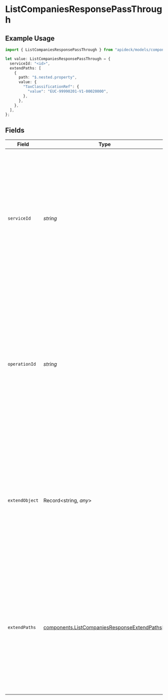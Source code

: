 # ListCompaniesResponsePassThrough

## Example Usage

```typescript
import { ListCompaniesResponsePassThrough } from "apideck/models/components";

let value: ListCompaniesResponsePassThrough = {
  serviceId: "<id>",
  extendPaths: [
    {
      path: "$.nested.property",
      value: {
        "TaxClassificationRef": {
          "value": "EUC-99990201-V1-00020000",
        },
      },
    },
  ],
};
```

## Fields

| Field                                                                                                                                                                                                                                                           | Type                                                                                                                                                                                                                                                            | Required                                                                                                                                                                                                                                                        | Description                                                                                                                                                                                                                                                     |
| --------------------------------------------------------------------------------------------------------------------------------------------------------------------------------------------------------------------------------------------------------------- | --------------------------------------------------------------------------------------------------------------------------------------------------------------------------------------------------------------------------------------------------------------- | --------------------------------------------------------------------------------------------------------------------------------------------------------------------------------------------------------------------------------------------------------------- | --------------------------------------------------------------------------------------------------------------------------------------------------------------------------------------------------------------------------------------------------------------- |
| `serviceId`                                                                                                                                                                                                                                                     | *string*                                                                                                                                                                                                                                                        | :heavy_check_mark:                                                                                                                                                                                                                                              | A unique identifier representing the specific service to which this pass-through operation should be applied. This string is crucial for routing the request to the correct service within the CRM system, ensuring that the data is processed appropriately.   |
| `operationId`                                                                                                                                                                                                                                                   | *string*                                                                                                                                                                                                                                                        | :heavy_minus_sign:                                                                                                                                                                                                                                              | An optional string identifier for a specific workflow operation that this pass-through should target. This is particularly useful for Unify calls that involve multiple downstream requests, allowing for precise operation targeting within complex workflows. |
| `extendObject`                                                                                                                                                                                                                                                  | Record<string, *any*>                                                                                                                                                                                                                                           | :heavy_minus_sign:                                                                                                                                                                                                                                              | An object that can contain any set of properties, allowing for direct extension and customization of the pass-through operation. This flexibility supports various use cases where additional data needs to be included in the request.                         |
| `extendPaths`                                                                                                                                                                                                                                                   | [components.ListCompaniesResponseExtendPaths](../../models/components/listcompaniesresponseextendpaths.md)[]                                                                                                                                                    | :heavy_minus_sign:                                                                                                                                                                                                                                              | An array of objects designed for structured data modifications using specified paths. Each object within the array defines a path and the corresponding data to be applied, facilitating precise updates to nested data structures.                             |